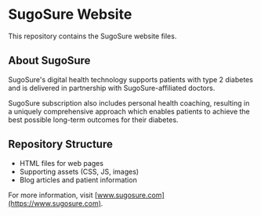 # SugoSure Website

This repository contains the SugoSure website files.

## About SugoSure

SugoSure's digital health technology supports patients with type 2 diabetes and is delivered in partnership with SugoSure-affiliated doctors.

SugoSure subscription also includes personal health coaching, resulting in a uniquely comprehensive approach which enables patients to achieve the best possible long-term outcomes for their diabetes.

## Repository Structure

- HTML files for web pages
- Supporting assets (CSS, JS, images)
- Blog articles and patient information

For more information, visit [www.sugosure.com](https://www.sugosure.com).
